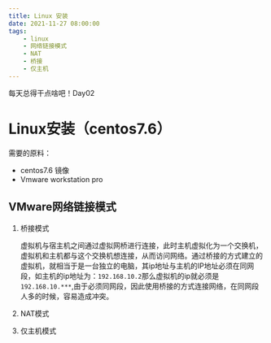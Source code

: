 ```yaml
---
title: Linux 安装
date: 2021-11-27 08:00:00
tags: 
    - linux
    - 网络链接模式
    - NAT
    - 桥接
    - 仅主机
---
```

每天总得干点啥吧！Day02

# Linux安装（centos7.6）

需要的原料：  
 - centos7.6 镜像  
 - Vmware workstation pro  
## VMware网络链接模式
1. 桥接模式  

   虚拟机与宿主机之间通过虚拟网桥进行连接，此时主机虚拟化为一个交换机，虚拟机和主机都与这个交换机想连接，从而访问网络。通过桥接的方式建立的虚拟机，就相当于是一台独立的电脑，其ip地址与主机的IP地址必须在同网段，如主机的ip地址为：`192.168.10.2`那么虚拟机的ip就必须是`192.168.10.***`,由于必须同网段，因此使用桥接的方式连接网络，在同网段人多的时候，容易造成冲突。

1. NAT模式

   

1. 仅主机模式

